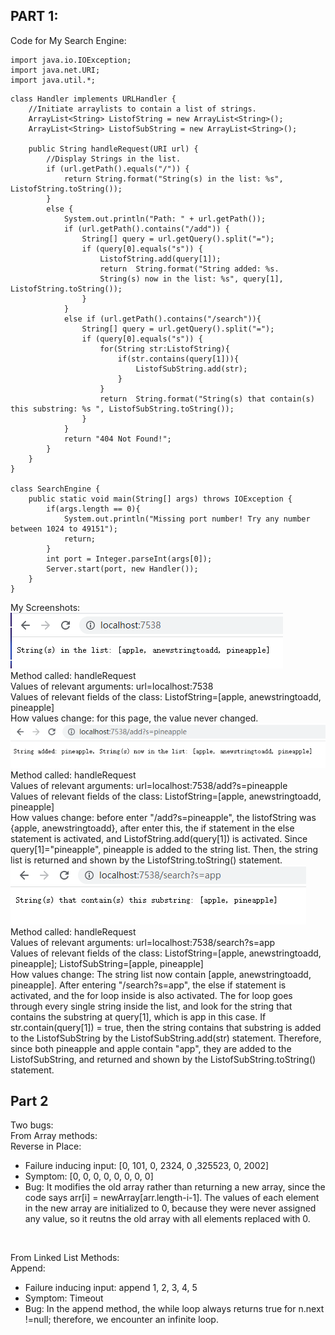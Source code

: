 ## PART 1: <Br>
Code for My Search Engine:

    import java.io.IOException;
    import java.net.URI;
    import java.util.*;

~~~
class Handler implements URLHandler {
    //Initiate arraylists to contain a list of strings. 
    ArrayList<String> ListofString = new ArrayList<String>();
    ArrayList<String> ListofSubString = new ArrayList<String>();

    public String handleRequest(URI url) {
        //Display Strings in the list. 
        if (url.getPath().equals("/")) {
            return String.format("String(s) in the list: %s", ListofString.toString());
        } 
        else {
            System.out.println("Path: " + url.getPath());
            if (url.getPath().contains("/add")) {
                String[] query = url.getQuery().split("=");
                if (query[0].equals("s")) {   
                    ListofString.add(query[1]);
                    return  String.format("String added: %s. 
                    String(s) now in the list: %s", query[1], ListofString.toString());
                }
            }
            else if (url.getPath().contains("/search")){
                String[] query = url.getQuery().split("="); 
                if (query[0].equals("s")) {
                    for(String str:ListofString){   
                        if(str.contains(query[1])){
                            ListofSubString.add(str);
                        }
                    }
                    return  String.format("String(s) that contain(s) this substring: %s ", ListofSubString.toString());
                }
            }
            return "404 Not Found!";
        }
    }
}

class SearchEngine {
    public static void main(String[] args) throws IOException {
        if(args.length == 0){
            System.out.println("Missing port number! Try any number between 1024 to 49151");
            return;
        }
        int port = Integer.parseInt(args[0]);
        Server.start(port, new Handler());
    }
}
~~~

My Screenshots: <Br>
![image](default.png)<Br>
Method called: handleRequest<Br> 
Values of relevant arguments: url=localhost:7538<Br>
Values of relevant fields of the class: ListofString=[apple, anewstringtoadd, pineapple]<Br>
How values change:  for this page, the value never changed. <Br>
![image](add.png)<Br>
Method called: handleRequest<Br>
Values of relevant arguments: url=localhost:7538/add?s=pineapple<Br>
Values of relevant fields of the class: ListofString=[apple, anewstringtoadd, pineapple]<Br>
How values change: before enter "/add?s=pineapple", the listofString was {apple, anewstringtoadd}, after enter this, the if statement in the else statement is activated, and ListofString.add(query[1]) is activated. Since query[1]="pineapple", pineapple is added to the string list. Then, the string list is returned and shown by the ListofString.toString() statement. <Br>
![image](query.png)<Br>
Method called: handleRequest<Br>
Values of relevant arguments: url=localhost:7538/search?s=app<Br>
Values of relevant fields of the class: ListofString=[apple, anewstringtoadd, pineapple]; ListofSubString=[apple, pineapple]<Br>
How values change: The string list now contain [apple, anewstringtoadd, pineapple]. After entering "/search?s=app", the else if statement is activated, and the for loop inside is also activated. The for loop goes through every single string inside the list, and look for the string that contains the substring at query[1], which is app in this case. If str.contain(query[1]) = true, then the string contains that substring is added to the ListofSubString by the ListofSubString.add(str) statement. Therefore, since both pineapple and apple contain "app", they are added to the ListofSubString, and returned and shown by the ListofSubString.toString() statement. 

## Part 2
Two bugs:<Br>
From Array methods:<Br>
Reverse in Place: 
- Failure inducing input: [0, 101, 0, 2324, 0 ,325523, 0, 2002]
- Symptom: [0, 0, 0, 0, 0, 0, 0, 0]
- Bug: It modifies the old array rather than returning a new array, since the code says arr[i] = newArray[arr.length-i-1]. The values of each element in the new array are initialized to 0, because they were never assigned any value, so it reutns the old array with all elements replaced with 0. <Br>
<Br>

From Linked List Methods:<Br>
Append:
- Failure inducing input: append 1, 2, 3, 4, 5
- Symptom: Timeout
- Bug: In the append method, the while loop always returns true for n.next !=null; therefore, we encounter an infinite loop. 
